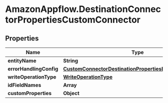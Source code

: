 # AmazonAppflow.DestinationConnectorPropertiesCustomConnector

## Properties

Name | Type | Description | Notes
------------ | ------------- | ------------- | -------------
**entityName** | **String** |  | 
**errorHandlingConfig** | [**CustomConnectorDestinationPropertiesErrorHandlingConfig**](CustomConnectorDestinationPropertiesErrorHandlingConfig.md) |  | [optional] 
**writeOperationType** | [**WriteOperationType**](WriteOperationType.md) |  | [optional] 
**idFieldNames** | **Array** |  | [optional] 
**customProperties** | **Object** |  | [optional] 


